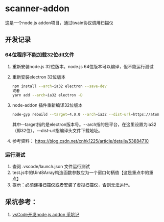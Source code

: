 # scanner-addon

这是一个node.js addon项目，通过twain协议调用扫描仪

## 开发记录

### 64位程序不能加载32位dll文件

   1. 重新安装node.js 32位版本。node.js 64位版本可以编译，但不能运行测试
   2. 重新安装electron 32位版本

        ```bash
        npm install --arch=ia32 electron --save-dev
        或者
        yarn add --arch=ia32 electron -D
        ```

   3. node-addon 插件重新编译32位版本

        ```bash
        node-gyp rebuild --target=4.0.0 --arch=ia32 --dist-url=https://atom.io/download/electron
        ```

        其中--target指的是electron版本号。--arch指的是平台，在这里设置为ia32（即32位）。--dist-url指编译头文件下载地址。
   4. 参考资料： <https://blog.csdn.net/cnhk1225/article/details/53884710>

### 运行测试

1. 查阅 .vscode/launch.json 文件运行测试
2. test.js中的Uint8Array构造函数参数应为一个窗口句柄值【这是重点中的重点】
3. 提示：必须连接扫描仪或者安装了虚拟扫描仪，否则无法运行。

## 采坑参考：

1. [vsCode开发node.js addon 采坑记]( https://blog.csdn.net/love3d/article/details/87926558 )